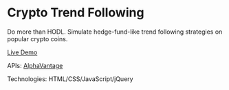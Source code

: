 # Crypto Trend Following

Do more than HODL. Simulate hedge-fund-like trend following strategies on popular crypto coins.

[Live Demo](https://ajfryer.github.io/crypto-trend-following/)

APIs: [AlphaVantage](https://www.alphavantage.co/)

Technologies: HTML/CSS/JavaScript/jQuery
